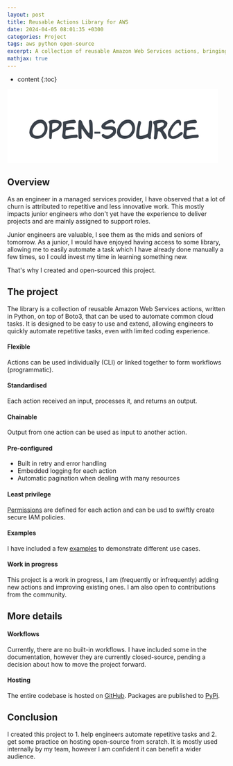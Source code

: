 ```yaml
---
layout: post
title: Reusable Actions Library for AWS
date: 2024-04-05 08:01:35 +0300
categories: Project
tags: aws python open-source 
excerpt: A collection of reusable Amazon Web Services actions, bringing speed and certainty to repetitive cloud operations. <a href="https://github.com/avtomat-hub/avtomat-aws" target="_blank">GitHub</a>
mathjax: true
---
```


* content
{:toc}

![](/images/open-source.svg)

## Overview

As an engineer in a managed services provider, I have observed that a lot of churn is attributed to repetitive and less innovative work. This mostly impacts junior engineers who don't yet have the experience to deliver projects and are mainly assigned to support roles.

Junior engineers are valuable, I see them as the mids and seniors of tomorrow. As a junior, I would have enjoyed having access to some library, allowing me to easily automate a task which I have already done manually a few times, so I could invest my time in learning something new.

That's why I created and open-sourced this project.

## The project

The library is a collection of reusable Amazon Web Services actions, written in Python, on top of Boto3, that can be used to automate common cloud tasks. It is designed to be easy to use and extend, allowing engineers to quickly automate repetitive tasks, even with limited coding experience.

#### Flexible
Actions can be used individually (CLI) or linked together to form workflows (programmatic).

#### Standardised
Each action received an input, processes it, and returns an output.

#### Chainable
Output from one action can be used as input to another action.

#### Pre-configured
- Built in retry and error handling
- Embedded logging for each action
- Automatic pagination when dealing with many resources

#### Least privilege
<a href="https://docs.avtomat.io/aws/permissions" target="_blank">Permissions</a> are defined for each action and can be usd to swiftly create secure IAM policies.

#### Examples
I have included a few <a href="https://docs.avtomat.io/aws/examples" target="_blank">examples</a> to demonstrate different use cases.

#### Work in progress
This project is a work in progress, I am (frequently or infrequently) adding new actions and improving existing ones. I am also open to contributions from the community.

## More details

#### Workflows
Currently, there are no built-in workflows. I have included some in the documentation, however they are currently closed-source, pending a decision about how to move the project forward.

#### Hosting
The entire codebase is hosted on <a href="https://github.com/avtomat-hub/avtomat-aws" target="_blank">GitHub</a>. Packages are published to <a href="https://pypi.org/project/avtomat-aws/" target="_blank">PyPi</a>.

## Conclusion

I created this project to 1. help engineers automate repetitive tasks and 2. get some practice on hosting open-source from scratch. 
It is mostly used internally by my team, however I am confident it can benefit a wider audience.



